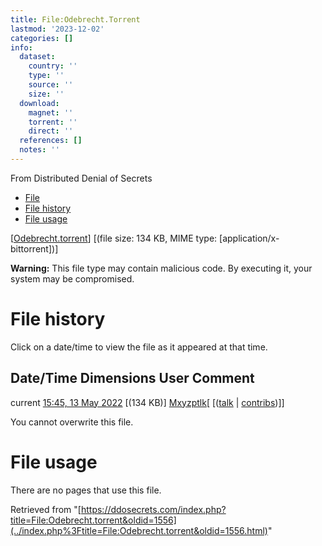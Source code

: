 ```yaml
---
title: File:Odebrecht.Torrent
lastmod: '2023-12-02'
categories: []
info:
  dataset:
    country: ''
    type: ''
    source: ''
    size: ''
  download:
    magnet: ''
    torrent: ''
    direct: ''
  references: []
  notes: ''
---
```




From Distributed Denial of Secrets

- [File](./File:Odebrecht.torrent.html#file)
- [File history](./File:Odebrecht.torrent.html#filehistory)
- [File usage](./File:Odebrecht.torrent.html#filelinks)

[[Odebrecht.torrent](../images/f/ff/Odebrecht.torrent "Odebrecht.torrent")]
‎[(file size: 134 KB, MIME type:
[application/x-bittorrent])]

**Warning:** This file type may contain malicious code. By executing it,
your system may be compromised.

# File history

Click on a date/time to view the file as it appeared at that time.

Date/Time Dimensions User Comment
---
current [15:45, 13 May 2022](../images/f/ff/Odebrecht.torrent) [(134 KB)] [Mxyzptlk](../index.php%3Ftitle=User:Mxyzptlk&action=edit&redlink=1.html "User:Mxyzptlk (page does not exist)")[ [([talk](../index.php%3Ftitle=User_talk:Mxyzptlk&action=edit&redlink=1.html "User talk:Mxyzptlk (page does not exist)") | [contribs](./Special:Contributions/Mxyzptlk.html "Special:Contributions/Mxyzptlk"))]]

You cannot overwrite this file.

# File usage

There are no pages that use this file.

Retrieved from
"[https://ddosecrets.com/index.php?title=File:Odebrecht.torrent&oldid=1556](../index.php%3Ftitle=File:Odebrecht.torrent&oldid=1556.html)"

